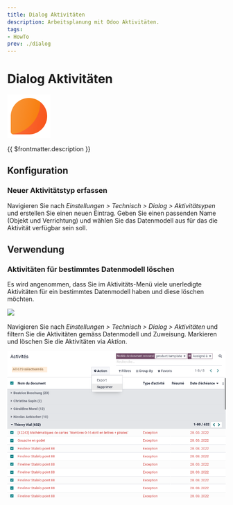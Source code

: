 ```yaml
---
title: Dialog Aktivitäten
description: Arbeitsplanung mit Odoo Aktivitäten.
tags:
- HowTo
prev: ./dialog
---
```

# Dialog Aktivitäten
![icons_odoo_mail](attachments/icons_odoo_mail.png)

{{ $frontmatter.description }}

## Konfiguration

### Neuer Aktivitätstyp erfassen

Navigieren Sie nach *Einstellungen > Technisch > Dialog > Aktivitätsypen* und erstellen Sie einen neuen Eintrag. Geben Sie einen passenden Name (Objekt und Verrichtung) und wählen Sie das Datenmodell aus für das die Aktivität verfügbar sein soll.

## Verwendung

### Aktivitäten für bestimmtes Datenmodell löschen

Es wird angenommen, dass Sie im Aktivitäts-Menü viele unerledigte Aktivitäten für ein bestimmtes Datenmodell haben und diese löschen möchten.

![](attachments/Dialog%20Aktivitäten%20Benachrichtigung.png)

Navigieren Sie nach *Einstellungen > Technisch > Dialog > Aktivitäten* und filtern Sie die Aktivitäten gemäss Datenmodell und Zuweisung. Markieren und löschen Sie die Aktivitäten via *Aktion*.

![](attachments/Dialog%20Aktivitäten%20Löschen.png)